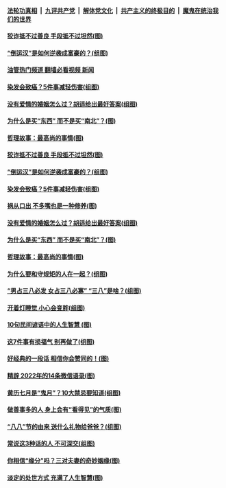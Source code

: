 ####  [法轮功真相](../../../../basic/blob/master/README.md?t=08140501) &nbsp;|&nbsp; [九评共产党](../../../../9ping.md/blob/master/README.md?t=08140501) &nbsp;|&nbsp; [解体党文化](../../../../jtdwh.md/blob/master/README.md?t=08140501)  &nbsp;|&nbsp; [共产主义的终极目的](../../../../gczydzjmd.md/blob/master/README.md?t=08140501) &nbsp;|&nbsp; [魔鬼在统治我们的世界](../../../../mgztzwmdsj.md/blob/master/README.md?t=08140501) 

#### [狡诈抵不过善良&nbsp;手段抵不过坦然(图)](../pages/p8/1013930.md?t=08140501) 

#### [“倒运汉”是如何逆袭成富豪的？(组图)](../pages/p8/1014029.md?t=08140501) 

#### [油管热门频道 翻墙必看视频 新闻](http://45.76.130.85:81/youtube.html?08140501)

#### [染发会致癌？5件事减轻伤害(组图)](../pages/p8/1013774.md?t=08140501) 

#### [没有爱情的婚姻怎么过？胡适给出最好答案(组图)](../pages/p8/1012711.md?t=08140501) 

#### [为什么是买“东西” 而不是买“南北”？(图)](../pages/p8/1013929.md?t=08140501) 

#### [哲理故事：最高尚的事情(图)](../pages/p8/1014072.md?t=08140501) 

#### [狡诈抵不过善良&nbsp;手段抵不过坦然(图)](../pages/p8/1013930.md?t=08140501) 

#### [“倒运汉”是如何逆袭成富豪的？(组图)](../pages/p8/1014029.md?t=08140501) 

#### [染发会致癌？5件事减轻伤害(组图)](../pages/p8/1013774.md?t=08140501) 

#### [祸从口出 不多嘴也是一种修养(图)](../pages/p8/1013934.md?t=08140501) 

#### [没有爱情的婚姻怎么过？胡适给出最好答案(组图)](../pages/p8/1012711.md?t=08140501) 

#### [为什么是买“东西” 而不是买“南北”？(图)](../pages/p8/1013929.md?t=08140501) 

#### [哲理故事：最高尚的事情(图)](../pages/p8/1014072.md?t=08140501) 

#### [为什么要和守规矩的人在一起？(组图)](../pages/p8/1013728.md?t=08140501) 

#### [“男占三八必发 女占三八必寡” “三八”是啥？(组图)](../pages/p8/1013530.md?t=08140501) 

#### [开着灯睡觉 小心会变胖(组图)](../pages/p8/1013730.md?t=08140501) 

#### [10句民间谚语中的人生智慧 (图)](../pages/p8/1013851.md?t=08140501) 

#### [这7件事有损福气 别再做了(组图)](../pages/p8/1011063.md?t=08140501) 

#### [好经典的一段话 相信你会赞同的！(图)](../pages/p8/1013806.md?t=08140501) 

#### [精辟 2022年的14条微信语录(图)](../pages/p8/1013540.md?t=08140501) 

#### [黄历七月是“鬼月”？10大禁忌要知道(组图)](../pages/p8/1012473.md?t=08140501) 

#### [做善事多的人 身上会有“看得见”的气质(图)](../pages/p8/1013546.md?t=08140501) 

#### [“八八”节的由来 送什么礼物给爸爸？(组图)](../pages/p8/1013729.md?t=08140501) 

#### [常说这3种话的人 不可深交(组图)](../pages/p8/1012805.md?t=08140501) 

#### [你相信“缘分”吗？三对夫妻的奇妙姻缘(图)](../pages/p8/1013697.md?t=08140501) 

#### [淡定的处世方式 充满了人生智慧(图)](../pages/p8/1013374.md?t=08140501) 

<img src='http://gfw-breaker.win/goodnews/indexes/p8.md' width='0px' height='0px'/>
